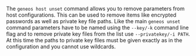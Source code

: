 The `geneos host unset` command allows you to remove parameters from host configurations. This can be used to remove items like encrypted passwords as well as private key file paths. Like the main `geneos unset` command parameters have to be named using the `--key/-k` command line flag and to remove private key files from the list use `--privatekey/-i PATH`. At this time the paths to private key files must be given exactly as in the configuration and you cannot use wildcards.
